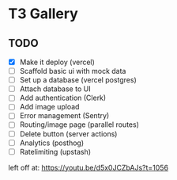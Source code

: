 # T3 Gallery

## TODO

- [x] Make it deploy (vercel)
- [ ] Scaffold basic ui with mock data
- [ ] Set up a database (vercel postgres)
- [ ] Attach database to UI
- [ ] Add authentication (Clerk)
- [ ] Add image upload
- [ ] Error management (Sentry)
- [ ] Routing/image page (parallel routes)
- [ ] Delete button (server actions)
- [ ] Analytics (posthog)
- [ ] Ratelimiting (upstash)

left off at: https://youtu.be/d5x0JCZbAJs?t=1056